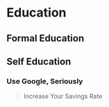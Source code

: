 # Education

## Formal Education

## Self Education

### Use Google, Seriously

>Increase Your Savings Rate